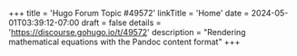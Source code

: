 +++
title = 'Hugo Forum Topic #49572'
linkTitle = 'Home'
date = 2024-05-01T03:39:12-07:00
draft = false
details = 'https://discourse.gohugo.io/t/49572'
description = "Rendering mathematical equations with the Pandoc content format"
+++
